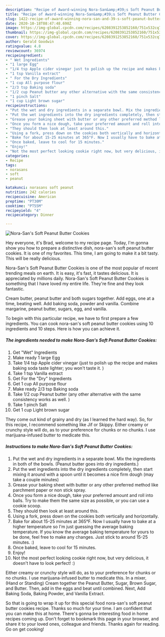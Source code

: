 ```yaml
---
description: "Recipe of Award-winning Nora-San&amp;#39;s Soft Peanut Butter Cookies"
title: "Recipe of Award-winning Nora-San&amp;#39;s Soft Peanut Butter Cookies"
slug: 1422-recipe-of-award-winning-nora-san-and-39-s-soft-peanut-butter-cookies
date: 2020-10-18T08:47:48.698Z
image: https://img-global.cpcdn.com/recipes/6208391253852160/751x532cq70/nora-sans-soft-peanut-butter-cookies-recipe-main-photo.jpg
thumbnail: https://img-global.cpcdn.com/recipes/6208391253852160/751x532cq70/nora-sans-soft-peanut-butter-cookies-recipe-main-photo.jpg
cover: https://img-global.cpcdn.com/recipes/6208391253852160/751x532cq70/nora-sans-soft-peanut-butter-cookies-recipe-main-photo.jpg
author: Gerald Goodwin
ratingvalue: 4.8
reviewcount: 36974
recipeingredient:
- " Wet Ingredients"
- "1 large Egg"
- "1/4 tsp Apple cider vinegar just to polish up the recipe and makes baking soda taste lighter you wont taste it "
- "1 tsp Vanilla extract"
- " For the Dry Ingredients"
- "1 cup All purpose flour"
- "2/3 tsp Baking soda"
- "1/2 cup Peanut butter any other alternative with the same consistency works as well "
- "1 pinch Salt"
- "1 cup Light brown sugar"
recipeinstructions:
- "Put the wet and dry ingredients in a separate bowl. Mix the ingredients in both of the bowls. (Peanut butter goes into dry ingredients.)"
- "Put the wet ingredients into the dry ingredients completely, then start mixing it around with a spoon until it becomes a nice firm dough (may take a couple minutes)"
- "Grease your baking sheet with butter or any other preferred method like parchment paper or non stick spray."
- "Once you form a nice dough, take your preferred amount and roll into balls. Try to make them the same size as possible, or you can use a cookie scoop."
- "They should then look at least around this."
- "Using a fork, press down on the cookies both vertically and horizontally."
- "Bake for about 15-25 minutes at 365°F. Now I usually have to bake at a higher temperature so I&#39;m just guessing the average baking temperature. If you know the average baking temperature for yours to be done, feel free to make any changes. Just stick to around 15-25 minutes. :)"
- "Once baked, leave to cool for 15 minutes."
- "Enjoy!"
- "Not the most perfect looking cookie right now, but very delicious, it doesn&#39;t have to look perfect! :)"
categories:
- Recipe
tags:
- norasans
- soft
- peanut

katakunci: norasans soft peanut 
nutrition: 242 calories
recipecuisine: American
preptime: "PT30M"
cooktime: "PT55M"
recipeyield: "4"
recipecategory: Dinner

---
```



![Nora-San&#39;s Soft Peanut Butter Cookies](https://img-global.cpcdn.com/recipes/6208391253852160/751x532cq70/nora-sans-soft-peanut-butter-cookies-recipe-main-photo.jpg)

Hey everyone, it's Brad, welcome to my recipe page. Today, I'm gonna show you how to prepare a distinctive dish, nora-san&#39;s soft peanut butter cookies. It is one of my favorites. This time, I am going to make it a bit tasty. This will be really delicious.

Nora-San&#39;s Soft Peanut Butter Cookies is one of the most popular of recent trending meals on earth. It is easy, it's fast, it tastes delicious. It is appreciated by millions daily. Nora-San&#39;s Soft Peanut Butter Cookies is something that I have loved my entire life. They're fine and they look fantastic.

Cream butter, peanut butter and both sugars together. Add eggs, one at a time, beating well. Add baking soda, powder and vanilla. Combine margarine, peanut butter, sugars, egg, and vanilla.


To begin with this particular recipe, we have to first prepare a few ingredients. You can cook nora-san&#39;s soft peanut butter cookies using 10 ingredients and 10 steps. Here is how you can achieve it.

<!--inarticleads1-->

##### The ingredients needed to make Nora-San&#39;s Soft Peanut Butter Cookies:

1. Get  &#34;Wet&#34; Ingredients
1. Make ready 1 large Egg
1. Take 1/4 tsp Apple cider vinegar (just to polish up the recipe and makes baking soda taste lighter; you won&#39;t taste it. )
1. Take 1 tsp Vanilla extract
1. Get  For the &#34;Dry&#34; Ingredients
1. Get 1 cup All purpose flour
1. Make ready 2/3 tsp Baking soda
1. Take 1/2 cup Peanut butter (any other alternative with the same consistency works as well. )
1. Take 1 pinch Salt
1. Get 1 cup Light brown sugar


They come out kind of grainy and dry (as I learned the hard way). So, for this recipe, I recommend something like Jif or Skippy. Either creamy or crunchy style will do, as to your preference for chunks or no chunks. I use marijuana-infused butter to medicate this. 

<!--inarticleads2-->

##### Instructions to make Nora-San&#39;s Soft Peanut Butter Cookies:

1. Put the wet and dry ingredients in a separate bowl. Mix the ingredients in both of the bowls. (Peanut butter goes into dry ingredients.)
1. Put the wet ingredients into the dry ingredients completely, then start mixing it around with a spoon until it becomes a nice firm dough (may take a couple minutes)
1. Grease your baking sheet with butter or any other preferred method like parchment paper or non stick spray.
1. Once you form a nice dough, take your preferred amount and roll into balls. Try to make them the same size as possible, or you can use a cookie scoop.
1. They should then look at least around this.
1. Using a fork, press down on the cookies both vertically and horizontally.
1. Bake for about 15-25 minutes at 365°F. Now I usually have to bake at a higher temperature so I&#39;m just guessing the average baking temperature. If you know the average baking temperature for yours to be done, feel free to make any changes. Just stick to around 15-25 minutes. :)
1. Once baked, leave to cool for 15 minutes.
1. Enjoy!
1. Not the most perfect looking cookie right now, but very delicious, it doesn&#39;t have to look perfect! :)


Either creamy or crunchy style will do, as to your preference for chunks or no chunks. I use marijuana-infused butter to medicate this. In a mixer, (Hand or Standing) Cream together the Peanut Butter, Sugar, Brown Sugar, and Butter. Then, add in the eggs and beat until combined. Next, Add Baking Soda, Baking Powder, and Vanilla Extract. 

So that is going to wrap it up for this special food nora-san&#39;s soft peanut butter cookies recipe. Thanks so much for your time. I am confident that you can make this at home. There's gonna be interesting food in home recipes coming up. Don't forget to bookmark this page in your browser, and share it to your loved ones, colleague and friends. Thanks again for reading. Go on get cooking!
